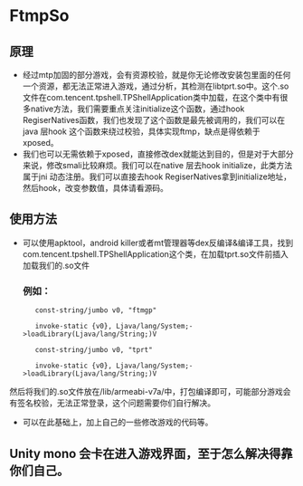 # FtmpSo

## 原理

- 经过mtp加固的部分游戏，会有资源校验，就是你无论修改安装包里面的任何一个资源，都无法正常进入游戏，通过分析，其检测在libtprt.so中。这个.so文件在com.tencent.tpshell.TPShellApplication类中加载，在这个类中有很多native方法，我们需要重点关注initialize这个函数，通过hook RegiserNatives函数，我们也发现了这个函数是最先被调用的，我们可以在java 层hook 这个函数来绕过校验，具体实现<a link="https://github.com/FateHack/Ftmp">ftmp</a>，缺点是得依赖于xposed。
- 我们也可以无需依赖于xposed，直接修改dex就能达到目的，但是对于大部分来说，修改smali比较麻烦。我们可以在native 层去hook initialize，此类方法属于jni 动态注册。我们可以直接去hook RegiserNatives拿到initialize地址，然后hook，改变参数值，具体请看源码。

## 使用方法

- 可以使用apktool，android killer或者mt管理器等dex反编译&编译工具，找到com.tencent.tpshell.TPShellApplication这个类，在加载tprt.so文件前插入加载我们的.so文件

  ### 例如：

  ```smali
     const-string/jumbo v0, "ftmgp"
  
     invoke-static {v0}, Ljava/lang/System;->loadLibrary(Ljava/lang/String;)V
     
  	 const-string/jumbo v0, "tprt"
  
     invoke-static {v0}, Ljava/lang/System;->loadLibrary(Ljava/lang/String;)V
  ```

  

然后将我们的.so文件放在/lib/armeabi-v7a/中，打包编译即可，可能部分游戏会有签名校验，无法正常登录，这个问题需要你们自行解决。
- 可以在此基础上，加上自己的一些修改游戏的代码等。

## Unity mono 会卡在进入游戏界面，至于怎么解决得靠你们自己。

